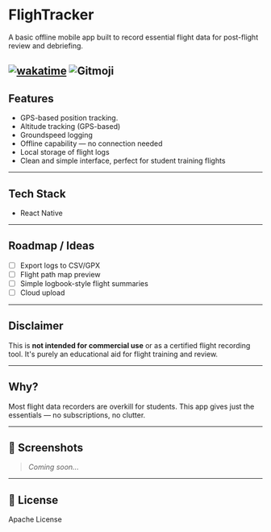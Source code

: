 # FlighTracker

A basic offline mobile app built to record essential flight data for post-flight review and debriefing.


[![wakatime](https://wakatime.com/badge/user/010adc07-6382-419f-87bc-0b3f507ee495/project/d92074db-4e8f-40c1-bd5a-59cc41f8b7ac.svg)](https://wakatime.com/badge/user/010adc07-6382-419f-87bc-0b3f507ee495/project/d92074db-4e8f-40c1-bd5a-59cc41f8b7ac)
![Gitmoji](https://img.shields.io/badge/gitmoji-%20😜%20😍-FFDD67.svg)
---

## Features

- GPS-based position tracking.
- Altitude tracking (GPS-based)
- Groundspeed logging
- Offline capability — no connection needed
- Local storage of flight logs
- Clean and simple interface, perfect for student training flights

---

## Tech Stack
- React Native


---

## Roadmap / Ideas

- [ ] Export logs to CSV/GPX
- [ ] Flight path map preview
- [ ] Simple logbook-style flight summaries
- [ ] Cloud upload

---



## Disclaimer

This is **not intended for commercial use** or as a certified flight recording tool. It's purely an educational aid for flight training and review.

---

## Why?

Most flight data recorders are overkill for students. This app gives just the essentials — no subscriptions, no clutter.

---



## 📸 Screenshots

> _Coming soon..._



---



## 📄 License

Apache License